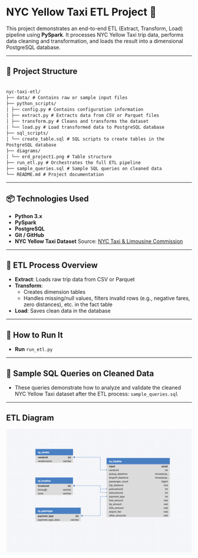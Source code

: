 # NYC Yellow Taxi ETL Project 🚖

This project demonstrates an end-to-end ETL (Extract, Transform, Load) pipeline using **PySpark**. It processes NYC Yellow Taxi trip data, performs data cleaning and transformation, and loads the result into a dimensional PostgreSQL database.

---

## 📁 Project Structure
<pre> <code>
nyc-taxi-etl/
├── data/ # Contains raw or sample input files
├── python_scripts/
│ ├── config.py # Contains configuration information
│ ├── extract.py # Extracts data from CSV or Parquet files
│ ├── transform.py # Cleans and transforms the dataset
│ └── load.py # Load transformed data to PostgreSQL database
├── sql_scripts/
│ └── create_table.sql # SQL scripts to create tables in the PostgreSQL database
├── diagrams/
│ └── erd_project1.png # Table structure
├── run_etl.py # Orchestrates the full ETL pipeline
├── sample_queries.sql # Sample SQL queries on cleaned data 
└── README.md # Project documentation</code> </pre>

---

## 📦 Technologies Used

- **Python 3.x**
- **PySpark**
- **PostgreSQL**
- **Git / GitHub**
- **NYC Yellow Taxi Dataset**
  Source: [NYC Taxi & Limousine Commission](https://www.nyc.gov/site/tlc/about/tlc-trip-record-data.page)

---

## 🔄 ETL Process Overview

- **Extract**: Loads raw trip data from CSV or Parquet
- **Transform**:
  - Creates dimension tables
  - Handles missing/null values, filters invalid rows (e.g., negative fares, zero distances), etc. in the fact table
- **Load**: Saves clean data in the database

---

## 🚀 How to Run It
- **Run** `run_etl.py`
  
---

## 🧪 Sample SQL Queries on Cleaned Data
- These queries demonstrate how to analyze and validate the cleaned NYC Yellow Taxi dataset after the ETL process: `sample_queries.sql`

---

## ETL Diagram 
<img src="diagrams/erd_project1.png" width="700"/>
